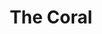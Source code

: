 ---
title: "The Coral"
summary: "English IndiePopPsych band formed in 1996 in Hoylake on the Wirral Peninsula, Merseyside, UK."
slug: "the-coral"
image: "the-coral.jpg"
apple_music_artist_url: "https://music.apple.com/gb/artist/the-coral/2035343"
wikipedia_url: "none"
---